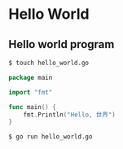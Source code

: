 # Hello World

## Hello world program

```bash
$ touch hello_world.go
```

```go
package main

import "fmt"

func main() {
	fmt.Println("Hello, 世界")
}
```

```bash
$ go run hello_world.go
```

